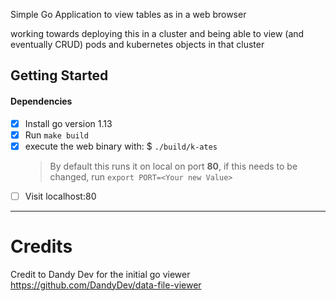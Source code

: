 Simple Go Application to view tables as in a web browser

working towards deploying this in a cluster and being able to view (and eventually CRUD) pods and kubernetes objects in that cluster

## Getting Started

#### Dependencies

 - [x] Install go version 1.13
 - [x] Run `make build`
 - [x] execute the web binary with: $ `./build/k-ates`
   > By default this runs it on local on port **80**, if this needs to be changed, run `export PORT=<Your new Value>`
 - [ ] Visit localhost:80

---
# Credits

Credit to Dandy Dev for the initial go viewer
https://github.com/DandyDev/data-file-viewer
